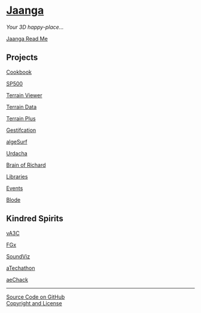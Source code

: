 [Jaanga]( ./index.html 'Woot Woot')
===  
_Your 3D happy-place..._

<p id=rm >
	<a href=JavaScript:displayPage("#readme.md#rm"); >Jaanga Read Me</a>
</p>


## Projects

[Cookbook]( http://jaanga.github.io/cookbook/index.html )

[SP500]( http://jaanga.github.io/sp500/index.html )

[Terrain Viewer]( http://jaanga.github.io/terrain-viewer/index.html ) 

[Terrain Data]( http://jaanga.github.io/terrain/index.html )  

[Terrain Plus]( http://jaanga.github.io/terrain-plus/index.html ) 

[Gestifcation]( http://jaanga.github.io/gestification/index.html )  

[algeSurf]( http://jaanga.github.io/algesurf/ )  

[Urdacha]( http://jaanga.github.io/urdacha/ )  

[Brain of Richard]( http://jaanga.github.io/brainofrichard/ )

[Libraries]( http://jaanga.github.io/libs/ )

[Events]( http://jaanga.github.io/events/ )

[Blode]( http://jaanga.github.io/blode/ )

## Kindred Spirits

<i class="fa fa-external-link"></i> [vA3C]( http://va3c.github.io/ )  

<i class="fa fa-external-link"></i> [FGx]( http://fgx.github.io/ ) 

<i class="fa fa-external-link"></i> [SoundViz]( http://soundviz.github.io/ )  

<i class="fa fa-external-link"></i> [aTechathon]( http://atechathon.github.io/ )  

<i class="fa fa-external-link"></i> [aeChack]( http://aechack.github.io/ )  
 
<hr>

<i class="fa fa-github"></i> [Source Code on GitHub]( https://github.com/jaanga/jaanga.github.io )  
<i class="fa fa-copy"></i> [Copyright and License]( https://github.com/jaanga/jaanga.github.io/blob/master/jaanga-copyright-and-mit-license.md )
